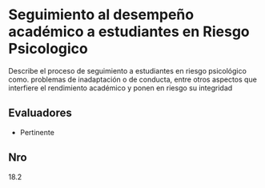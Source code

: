 # Seguimiento al desempeño académico a estudiantes en Riesgo Psicologico

Describe el proceso de seguimiento a estudiantes en riesgo psicológico como. problemas de inadaptación o de conducta, entre otros aspectos que interfiere el rendimiento académico y ponen en riesgo su integridad

## Evaluadores
* Pertinente

## Nro
18.2

